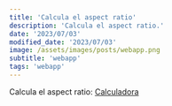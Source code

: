 ```yaml
---
title: 'Calcula el aspect ratio'
description: 'Calcula el aspect ratio.'
date: '2023/07/03'
modified_date: '2023/07/03'
image: /assets/images/posts/webapp.png
subtitle: 'webapp'
tags: 'webapp'
---
```


Calcula el aspect ratio: [Calculadora](https://www.digitalrebellion.com/webapps/aspectcalc)
